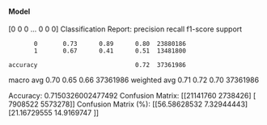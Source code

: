 #### Model
[0 0 0 ... 0 0 0]
Classification Report:
              precision    recall  f1-score   support

           0       0.73      0.89      0.80  23880186
           1       0.67      0.41      0.51  13481800

    accuracy                           0.72  37361986
   macro avg       0.70      0.65      0.66  37361986
weighted avg       0.71      0.72      0.70  37361986

Accuracy: 0.7150326002477492
Confusion Matrix:
[[21141760  2738426]
 [ 7908522  5573278]]
Confusion Matrix (%):
[[56.58628532  7.32944443]
 [21.16729555 14.9169747 ]]
